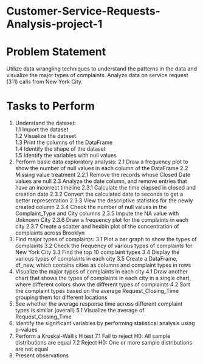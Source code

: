 # Customer-Service-Requests-Analysis-project-1
# Problem Statement
Utilize data wrangling techniques to understand the patterns in the data and visualize the major types of complaints.
Analyze data on service request (311) calls  from New York City.
# Tasks to Perform
   1. Understand the dataset:  
1.1 Import the dataset  
1.2 Visualize the dataset  
1.3 Print the columns of the DataFrame  
1.4 Identify the shape of the dataset  
1.5 Identify the variables with null values
   2. Perform basic data exploratory analysis:
2.1 Draw a frequency plot to show the number of null values in each column of the DataFrame
2.2 Missing value treatment
2.2.1 Remove the records whose Closed Date values are null
2.3 Analyze the date column, and remove entries that have an incorrect timeline
2.3.1 Calculate the time elapsed in closed and creation date
2.3.2 Convert the calculated date to seconds to get a better representation
2.3.3 View the descriptive statistics for the newly created column
2.3.4 Check the number of null values in the Complaint_Type and City columns
2.3.5 Impute the NA value with Unknown City
2.3.6 Draw a frequency plot for the complaints in each city
2.3.7 Create a scatter and hexbin plot of the concentration of complaints across Brooklyn
   3. Find major types of complaints:
3.1 Plot a bar graph to show the types of complaints
3.2 Check the frequency of various types of complaints for New York City
3.3 Find the top 10 complaint types
3.4 Display the various types of complaints in each city
3.5 Create a DataFrame, df_new, which contains cities as columns and complaint types in rows
   4. Visualize the major types of complaints in each city
4.1 Draw another chart that shows the types of complaints in each city in a single chart, where different colors show the different types of complaints
4.2 Sort the complaint types based on the average Request_Closing_Time grouping them for different locations
   5. See whether the average response time across different complaint types is similar (overall)
5.1 Visualize the average of Request_Closing_Time
   6. Identify the significant variables by performing statistical 
analysis using p-values
   7. Perform a Kruskal-Wallis H test
7.1 Fail to reject H0: All sample distributions are equal
7.2 Reject H0: One or more sample distributions are not equal
   8. Present observations
